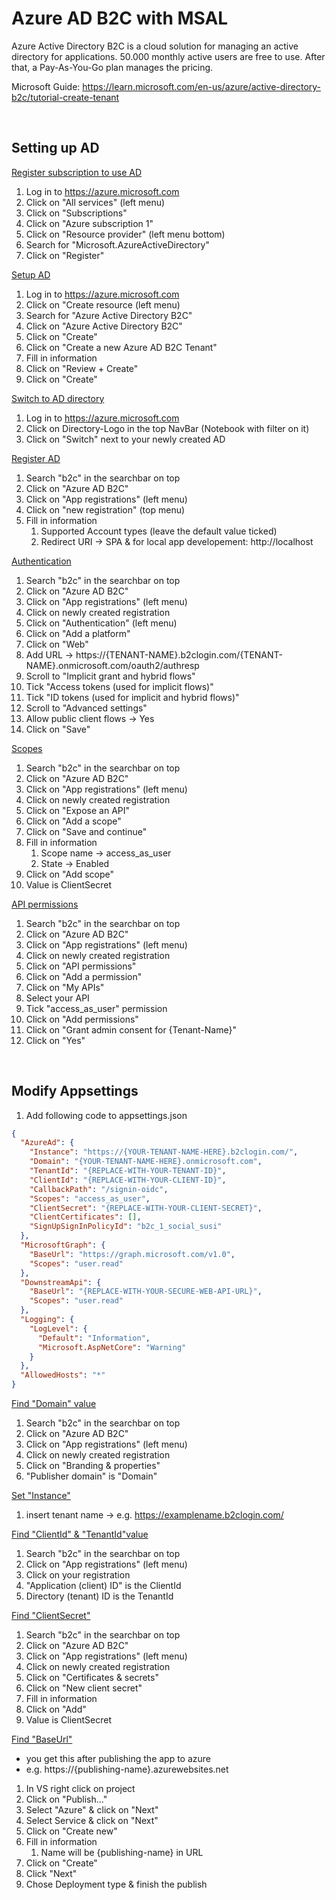 # Azure AD B2C with MSAL

Azure Active Directory B2C is a cloud solution for managing an active directory for applications. 50.000 monthly active users are free to use. After that, a Pay-As-You-Go plan manages the pricing.

Microsoft Guide: https://learn.microsoft.com/en-us/azure/active-directory-b2c/tutorial-create-tenant

<br>

## Setting up AD

<ins>Register subscription to use AD</ins>
1. Log in to https://azure.microsoft.com
2. Click on "All services" (left menu)
3. Click on "Subscriptions"
4. Click on "Azure subscription 1"
5. Click on "Resource provider" (left menu bottom)
6. Search for "Microsoft.AzureActiveDirectory"
7. Click on "Register"

<ins>Setup AD</ins>
1. Log in to https://azure.microsoft.com
2. Click on "Create resource (left menu)
3. Search for "Azure Active Directory B2C"
4. Click on "Azure Active Directory B2C"
5. Click on "Create"
6. Click on "Create a new Azure AD B2C Tenant"
7. Fill in information
8. Click on "Review + Create"
9. Click on "Create"

<ins>Switch to AD directory</ins>
1. Log in to https://azure.microsoft.com
2. Click on Directory-Logo in the top NavBar (Notebook with filter on it)
3. Click on "Switch" next to your newly created AD 

<ins>Register AD</ins>
1. Search "b2c" in the searchbar on top
2. Click on "Azure AD B2C"
3. Click on "App registrations" (left menu)
4. Click on "new registration" (top menu)
5. Fill in information
	1. Supported Account types (leave the default value ticked)
	2. Redirect URI -> SPA & for local app developement: http://localhost

<ins>Authentication</ins>
1. Search "b2c" in the searchbar on top
2. Click on "Azure AD B2C"
3. Click on "App registrations" (left menu)
4. Click on newly created registration
5. Click on "Authentication" (left menu)
6. Click on "Add a platform"
7. Click on "Web"
8. Add URL -> https://{TENANT-NAME}.b2clogin.com/{TENANT-NAME}.onmicrosoft.com/oauth2/authresp
9. Scroll to "Implicit grant and hybrid flows"
10. Tick "Access tokens (used for implicit flows)"
11. Tick "ID tokens (used for implicit and hybrid flows)"
12. Scroll to "Advanced settings"
13. Allow public client flows -> Yes
14. Click on "Save"

<ins>Scopes</ins>
1. Search "b2c" in the searchbar on top
2. Click on "Azure AD B2C"
3. Click on "App registrations" (left menu)
4. Click on newly created registration
5. Click on "Expose an API"
6. Click on "Add a scope"
7. Click on "Save and continue"
8. Fill in information
	1. Scope name -> access_as_user
	2. State -> Enabled
9. Click on "Add scope"
10. Value is ClientSecret

<ins>API permissions</ins>
1. Search "b2c" in the searchbar on top
2. Click on "Azure AD B2C"
3. Click on "App registrations" (left menu)
4. Click on newly created registration
5. Click on "API permissions"
6. Click on "Add a permission"
7. Click on "My APIs"
8. Select your API
9. Tick "access_as_user" permission
10. Click on "Add permissions"
11. Click on "Grant admin consent for {Tenant-Name}"
12. Click on "Yes"
<br>

## Modify Appsettings

1. Add following code to appsettings.json
``` Json
{
  "AzureAd": {
    "Instance": "https://{YOUR-TENANT-NAME-HERE}.b2clogin.com/",
    "Domain": "{YOUR-TENANT-NAME-HERE}.onmicrosoft.com",
    "TenantId": "{REPLACE-WITH-YOUR-TENANT-ID}",
    "ClientId": "{REPLACE-WITH-YOUR-CLIENT-ID}",
    "CallbackPath": "/signin-oidc",
    "Scopes": "access_as_user",
    "ClientSecret": "{REPLACE-WITH-YOUR-CLIENT-SECRET}",
    "ClientCertificates": [],
    "SignUpSignInPolicyId": "b2c_1_social_susi"
  },
  "MicrosoftGraph": {
    "BaseUrl": "https://graph.microsoft.com/v1.0",
    "Scopes": "user.read"
  },
  "DownstreamApi": {
    "BaseUrl": "{REPLACE-WITH-YOUR-SECURE-WEB-API-URL}",
    "Scopes": "user.read"
  },
  "Logging": {
    "LogLevel": {
      "Default": "Information",
      "Microsoft.AspNetCore": "Warning"
    }
  },
  "AllowedHosts": "*"
}
```

<ins>Find "Domain" value</ins>
1. Search "b2c" in the searchbar on top
2. Click on "Azure AD B2C"
3. Click on "App registrations" (left menu)
4. Click on newly created registration
5. Click on "Branding & properties"
6. "Publisher domain" is "Domain"

<ins>Set "Instance"</ins>
1. insert tenant name -> e.g. https://examplename.b2clogin.com/

<ins>Find "ClientId" & "TenantId"value</ins>
1. Search "b2c" in the searchbar on top
2. Click on "App registrations" (left menu)
3. Click on your registration
4. "Application (client) ID" is the ClientId
5. Directory (tenant) ID is the TenantId

<ins>Find "ClientSecret"</ins>
1. Search "b2c" in the searchbar on top
2. Click on "Azure AD B2C"
3. Click on "App registrations" (left menu)
4. Click on newly created registration
5. Click on "Certificates & secrets"
6. Click on "New client secret"
7. Fill in information
8. Click on "Add"
9. Value is ClientSecret

<ins>Find "BaseUrl"</ins>
- you get this after publishing the app to azure
- e.g. https://{publishing-name}.azurewebsites.net
1. In VS right click on project
2. Click on "Publish..."
3. Select "Azure" & click on "Next"
4. Select Service & click on "Next"
5. Click on "Create new"
6. Fill in information
	1. Name will be {publishing-name} in URL
7. Click on "Create"
8. Click "Next"
9. Chose Deployment type & finish the publish



